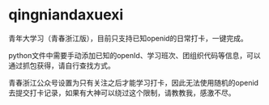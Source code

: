 # qingniandaxuexi
青年大学习（青春浙江版），目前只支持已知openid的日常打卡，一键完成。


python文件中需要手动添加已知的openId、学习班次、团组织代码等信息，可以通过抓包获得，请自行查找方式。


青春浙江公众号设置为只有关注之后才能学习打卡，因此无法使用随机的openid去提交打卡记录，如果有大神可以绕过这个限制，请教教我，感激不尽。
